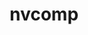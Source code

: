 ---
title: "nvcomp"
layout: cache
categories: [package, develop]
meta: {"compilers": ["gcc@11.4.0"], "num_specs": 43, "num_specs_by_stack": {"e4s": 3, "e4s-neoverse-v2": 40, "root": 43}, "oss": ["ubuntu22.04"], "platforms": ["linux"], "stacks": ["e4s", "e4s-neoverse-v2", "root"], "targets": ["neoverse_v2", "x86_64_v3"], "versions": ["2.2.0"]}
spec_details: [{"compiler": "gcc@11.4.0", "hash": "2ps2jih5xas5ivfsrnblxegmghsk45wh", "os": "ubuntu22.04", "platform": "linux", "size": "-", "stacks": ["e4s-neoverse-v2", "root"], "target": "neoverse_v2", "variants": ["build_system=cmake", "build_type=Release", "commit=3737f6e5028ed1887b0023ad0fc033e139d57574", "+cuda", "cuda_arch:=none", "generator=make", "~ipo"], "versions": ["2.2.0"]}, {"compiler": "gcc@11.4.0", "hash": "3meaqewnvygonyxkjd5garkrkpllai2l", "os": "ubuntu22.04", "platform": "linux", "size": "-", "stacks": ["e4s-neoverse-v2", "root"], "target": "neoverse_v2", "variants": ["build_system=cmake", "build_type=Release", "+cuda", "cuda_arch:=none", "generator=make", "~ipo"], "versions": ["2.2.0"]}, {"compiler": "gcc@11.4.0", "hash": "5i2cvaxky5kwg57jraydv5nquwi7gb37", "os": "ubuntu22.04", "platform": "linux", "size": "-", "stacks": ["e4s-neoverse-v2", "root"], "target": "neoverse_v2", "variants": ["build_system=cmake", "build_type=Release", "commit=3737f6e5028ed1887b0023ad0fc033e139d57574", "+cuda", "cuda_arch:=none", "generator=make", "~ipo"], "versions": ["2.2.0"]}, {"compiler": "gcc@11.4.0", "hash": "626jecn7p4ljip7ozz5mtbhyfzuix5ag", "os": "ubuntu22.04", "platform": "linux", "size": "-", "stacks": ["e4s-neoverse-v2", "root"], "target": "neoverse_v2", "variants": ["build_system=cmake", "build_type=Release", "commit=3737f6e5028ed1887b0023ad0fc033e139d57574", "+cuda", "cuda_arch:=none", "generator=make", "~ipo"], "versions": ["2.2.0"]}, {"compiler": "gcc@11.4.0", "hash": "66gv25qxykmy2f6cjx5kei5nujhdtg4z", "os": "ubuntu22.04", "platform": "linux", "size": "-", "stacks": ["e4s-neoverse-v2", "root"], "target": "neoverse_v2", "variants": ["build_system=cmake", "build_type=Release", "commit=3737f6e5028ed1887b0023ad0fc033e139d57574", "+cuda", "cuda_arch:=none", "generator=make", "~ipo"], "versions": ["2.2.0"]}, {"compiler": "gcc@11.4.0", "hash": "bnzcm6jtegc3yvoslx6pwpazvkok46cb", "os": "ubuntu22.04", "platform": "linux", "size": "-", "stacks": ["e4s-neoverse-v2", "root"], "target": "neoverse_v2", "variants": ["build_system=cmake", "build_type=Release", "commit=3737f6e5028ed1887b0023ad0fc033e139d57574", "+cuda", "cuda_arch:=none", "generator=make", "~ipo"], "versions": ["2.2.0"]}, {"compiler": "gcc@11.4.0", "hash": "brk4lrydqpepy5yons7uogvgoguahuqs", "os": "ubuntu22.04", "platform": "linux", "size": "-", "stacks": ["e4s-neoverse-v2", "root"], "target": "neoverse_v2", "variants": ["build_system=cmake", "build_type=Release", "commit=3737f6e5028ed1887b0023ad0fc033e139d57574", "+cuda", "cuda_arch:=none", "generator=make", "~ipo"], "versions": ["2.2.0"]}, {"compiler": "gcc@11.4.0", "hash": "bsidtbmtfohcxfyzfu6vslxsiohnqmro", "os": "ubuntu22.04", "platform": "linux", "size": "-", "stacks": ["e4s-neoverse-v2", "root"], "target": "neoverse_v2", "variants": ["build_system=cmake", "build_type=Release", "+cuda", "cuda_arch:=none", "generator=make", "~ipo"], "versions": ["2.2.0"]}, {"compiler": "gcc@11.4.0", "hash": "btm25jwjk7rltp4nlkzkdb6wz6p3cb33", "os": "ubuntu22.04", "platform": "linux", "size": "-", "stacks": ["e4s-neoverse-v2", "root"], "target": "neoverse_v2", "variants": ["build_system=cmake", "build_type=Release", "commit=3737f6e5028ed1887b0023ad0fc033e139d57574", "+cuda", "cuda_arch:=none", "generator=make", "~ipo"], "versions": ["2.2.0"]}, {"compiler": "gcc@11.4.0", "hash": "c2khx423s65gmf2takdt5kkdnp7o4ivu", "os": "ubuntu22.04", "platform": "linux", "size": "-", "stacks": ["e4s-neoverse-v2", "root"], "target": "neoverse_v2", "variants": ["build_system=cmake", "build_type=Release", "commit=3737f6e5028ed1887b0023ad0fc033e139d57574", "+cuda", "cuda_arch:=none", "generator=make", "~ipo"], "versions": ["2.2.0"]}, {"compiler": "gcc@11.4.0", "hash": "cpo6kij6a3owipq26s3eup223udlpqnw", "os": "ubuntu22.04", "platform": "linux", "size": "-", "stacks": ["e4s-neoverse-v2", "root"], "target": "neoverse_v2", "variants": ["build_system=cmake", "build_type=Release", "+cuda", "cuda_arch:=none", "generator=make", "~ipo"], "versions": ["2.2.0"]}, {"compiler": "gcc@11.4.0", "hash": "csgewe2nqqnngeiebwiqvfrrwwurojry", "os": "ubuntu22.04", "platform": "linux", "size": "-", "stacks": ["e4s-neoverse-v2", "root"], "target": "neoverse_v2", "variants": ["build_system=cmake", "build_type=Release", "commit=3737f6e5028ed1887b0023ad0fc033e139d57574", "+cuda", "cuda_arch:=none", "generator=make", "~ipo"], "versions": ["2.2.0"]}, {"compiler": "gcc@11.4.0", "hash": "d6aj3egh3tf7pq6hcmeml4rdbwni3d5w", "os": "ubuntu22.04", "platform": "linux", "size": "-", "stacks": ["e4s-neoverse-v2", "root"], "target": "neoverse_v2", "variants": ["build_system=cmake", "build_type=Release", "+cuda", "cuda_arch:=none", "generator=make", "~ipo"], "versions": ["2.2.0"]}, {"compiler": "gcc@11.4.0", "hash": "dbly6qkx6iv7fzxr7s7nj4qznj2t4da5", "os": "ubuntu22.04", "platform": "linux", "size": "-", "stacks": ["e4s-neoverse-v2", "root"], "target": "neoverse_v2", "variants": ["build_system=cmake", "build_type=Release", "commit=3737f6e5028ed1887b0023ad0fc033e139d57574", "+cuda", "cuda_arch:=none", "generator=make", "~ipo"], "versions": ["2.2.0"]}, {"compiler": "gcc@11.4.0", "hash": "ecsghq46aw2kmttersnsjjngrewgeqzl", "os": "ubuntu22.04", "platform": "linux", "size": "-", "stacks": ["e4s-neoverse-v2", "root"], "target": "neoverse_v2", "variants": ["build_system=cmake", "build_type=Release", "commit=3737f6e5028ed1887b0023ad0fc033e139d57574", "+cuda", "cuda_arch:=none", "generator=make", "~ipo"], "versions": ["2.2.0"]}, {"compiler": "gcc@11.4.0", "hash": "gq4brnqywk4ttzw6z5taos72b243itfj", "os": "ubuntu22.04", "platform": "linux", "size": "-", "stacks": ["e4s-neoverse-v2", "root"], "target": "neoverse_v2", "variants": ["build_system=cmake", "build_type=Release", "commit=3737f6e5028ed1887b0023ad0fc033e139d57574", "+cuda", "cuda_arch:=none", "generator=make", "~ipo"], "versions": ["2.2.0"]}, {"compiler": "gcc@11.4.0", "hash": "gqqjux2lz2xzh6ohz6uq7ylhkvnwlynj", "os": "ubuntu22.04", "platform": "linux", "size": "-", "stacks": ["e4s", "root"], "target": "x86_64_v3", "variants": ["build_system=cmake", "build_type=Release", "commit=3737f6e5028ed1887b0023ad0fc033e139d57574", "+cuda", "cuda_arch:=none", "generator=make", "~ipo"], "versions": ["2.2.0"]}, {"compiler": "gcc@11.4.0", "hash": "h6rw6l3xi5zs2yflnulxu6zdmitqz3d2", "os": "ubuntu22.04", "platform": "linux", "size": "-", "stacks": ["e4s", "root"], "target": "x86_64_v3", "variants": ["build_system=cmake", "build_type=Release", "commit=3737f6e5028ed1887b0023ad0fc033e139d57574", "+cuda", "cuda_arch:=none", "generator=make", "~ipo"], "versions": ["2.2.0"]}, {"compiler": "gcc@11.4.0", "hash": "hjxqktxyaoics4hchmu5vbs5tuwgosad", "os": "ubuntu22.04", "platform": "linux", "size": "-", "stacks": ["e4s-neoverse-v2", "root"], "target": "neoverse_v2", "variants": ["build_system=cmake", "build_type=Release", "commit=3737f6e5028ed1887b0023ad0fc033e139d57574", "+cuda", "cuda_arch:=none", "generator=make", "~ipo"], "versions": ["2.2.0"]}, {"compiler": "gcc@11.4.0", "hash": "hz3tbg5hj6qelcgglx6m5sq5kwkgsotq", "os": "ubuntu22.04", "platform": "linux", "size": "-", "stacks": ["e4s-neoverse-v2", "root"], "target": "neoverse_v2", "variants": ["build_system=cmake", "build_type=Release", "+cuda", "cuda_arch:=none", "generator=make", "~ipo"], "versions": ["2.2.0"]}, {"compiler": "gcc@11.4.0", "hash": "iguv6b7iqjnqv4lf5a2zdl5kczspjij4", "os": "ubuntu22.04", "platform": "linux", "size": "-", "stacks": ["e4s-neoverse-v2", "root"], "target": "neoverse_v2", "variants": ["build_system=cmake", "build_type=Release", "commit=3737f6e5028ed1887b0023ad0fc033e139d57574", "+cuda", "cuda_arch:=none", "generator=make", "~ipo"], "versions": ["2.2.0"]}, {"compiler": "gcc@11.4.0", "hash": "jaxxtly64srzmkzervirhdhgnrskupyv", "os": "ubuntu22.04", "platform": "linux", "size": "-", "stacks": ["e4s-neoverse-v2", "root"], "target": "neoverse_v2", "variants": ["build_system=cmake", "build_type=Release", "commit=3737f6e5028ed1887b0023ad0fc033e139d57574", "+cuda", "cuda_arch:=none", "generator=make", "~ipo"], "versions": ["2.2.0"]}, {"compiler": "gcc@11.4.0", "hash": "k77gqh64kasuxh3c2sjyrzl7kn3rf2tc", "os": "ubuntu22.04", "platform": "linux", "size": "-", "stacks": ["e4s-neoverse-v2", "root"], "target": "neoverse_v2", "variants": ["build_system=cmake", "build_type=Release", "commit=3737f6e5028ed1887b0023ad0fc033e139d57574", "+cuda", "cuda_arch:=none", "generator=make", "~ipo"], "versions": ["2.2.0"]}, {"compiler": "gcc@11.4.0", "hash": "mtc7vzgovtnr447vc4u2p6gqpie5ybj6", "os": "ubuntu22.04", "platform": "linux", "size": "-", "stacks": ["e4s-neoverse-v2", "root"], "target": "neoverse_v2", "variants": ["build_system=cmake", "build_type=Release", "commit=3737f6e5028ed1887b0023ad0fc033e139d57574", "+cuda", "cuda_arch:=none", "generator=make", "~ipo"], "versions": ["2.2.0"]}, {"compiler": "gcc@11.4.0", "hash": "n565ooduoedu6cfagyvzktjpo57pfddt", "os": "ubuntu22.04", "platform": "linux", "size": "-", "stacks": ["e4s-neoverse-v2", "root"], "target": "neoverse_v2", "variants": ["build_system=cmake", "build_type=Release", "+cuda", "cuda_arch:=none", "generator=make", "~ipo"], "versions": ["2.2.0"]}, {"compiler": "gcc@11.4.0", "hash": "nqcs6jmc2toym7vikhygmygvyv6yimw6", "os": "ubuntu22.04", "platform": "linux", "size": "-", "stacks": ["e4s-neoverse-v2", "root"], "target": "neoverse_v2", "variants": ["build_system=cmake", "build_type=Release", "+cuda", "cuda_arch:=none", "generator=make", "~ipo"], "versions": ["2.2.0"]}, {"compiler": "gcc@11.4.0", "hash": "obhgckefj5zlug2nxthnbf25dtqyija5", "os": "ubuntu22.04", "platform": "linux", "size": "-", "stacks": ["e4s-neoverse-v2", "root"], "target": "neoverse_v2", "variants": ["build_system=cmake", "build_type=Release", "commit=3737f6e5028ed1887b0023ad0fc033e139d57574", "+cuda", "cuda_arch:=none", "generator=make", "~ipo"], "versions": ["2.2.0"]}, {"compiler": "gcc@11.4.0", "hash": "ohrg3nqrk5oohsnnhn3zaqpivaqle4h3", "os": "ubuntu22.04", "platform": "linux", "size": "-", "stacks": ["e4s-neoverse-v2", "root"], "target": "neoverse_v2", "variants": ["build_system=cmake", "build_type=Release", "+cuda", "cuda_arch:=none", "generator=make", "~ipo"], "versions": ["2.2.0"]}, {"compiler": "gcc@11.4.0", "hash": "ottvvnbniefwdgj4us6jtgufpzld5nyr", "os": "ubuntu22.04", "platform": "linux", "size": "-", "stacks": ["e4s-neoverse-v2", "root"], "target": "neoverse_v2", "variants": ["build_system=cmake", "build_type=Release", "commit=3737f6e5028ed1887b0023ad0fc033e139d57574", "+cuda", "cuda_arch:=none", "generator=make", "~ipo"], "versions": ["2.2.0"]}, {"compiler": "gcc@11.4.0", "hash": "qlyggwtqdiegnsydbdeyhjqrr2fhqz4q", "os": "ubuntu22.04", "platform": "linux", "size": "-", "stacks": ["e4s-neoverse-v2", "root"], "target": "neoverse_v2", "variants": ["build_system=cmake", "build_type=Release", "+cuda", "cuda_arch:=none", "generator=make", "~ipo"], "versions": ["2.2.0"]}, {"compiler": "gcc@11.4.0", "hash": "rioepptbcehuiz32abio2ilp2jjxayr2", "os": "ubuntu22.04", "platform": "linux", "size": "-", "stacks": ["e4s-neoverse-v2", "root"], "target": "neoverse_v2", "variants": ["build_system=cmake", "build_type=Release", "commit=3737f6e5028ed1887b0023ad0fc033e139d57574", "+cuda", "cuda_arch:=none", "generator=make", "~ipo"], "versions": ["2.2.0"]}, {"compiler": "gcc@11.4.0", "hash": "s5hcoyaffk6nzhfn5orgjiorocoe2enq", "os": "ubuntu22.04", "platform": "linux", "size": "-", "stacks": ["e4s-neoverse-v2", "root"], "target": "neoverse_v2", "variants": ["build_system=cmake", "build_type=Release", "+cuda", "cuda_arch:=none", "generator=make", "~ipo"], "versions": ["2.2.0"]}, {"compiler": "gcc@11.4.0", "hash": "snzsfo64o7vvelu5tqyoew2kouxnlcop", "os": "ubuntu22.04", "platform": "linux", "size": "-", "stacks": ["e4s-neoverse-v2", "root"], "target": "neoverse_v2", "variants": ["build_system=cmake", "build_type=Release", "commit=3737f6e5028ed1887b0023ad0fc033e139d57574", "+cuda", "cuda_arch:=none", "generator=make", "~ipo"], "versions": ["2.2.0"]}, {"compiler": "gcc@11.4.0", "hash": "swrow5b2yzp5rtppmdis3kgfq6vtd2rn", "os": "ubuntu22.04", "platform": "linux", "size": "-", "stacks": ["e4s-neoverse-v2", "root"], "target": "neoverse_v2", "variants": ["build_system=cmake", "build_type=Release", "+cuda", "cuda_arch:=none", "generator=make", "~ipo"], "versions": ["2.2.0"]}, {"compiler": "gcc@11.4.0", "hash": "tus4a26ar2nxs73razjwo3xv4xx7re73", "os": "ubuntu22.04", "platform": "linux", "size": "-", "stacks": ["e4s-neoverse-v2", "root"], "target": "neoverse_v2", "variants": ["build_system=cmake", "build_type=Release", "commit=3737f6e5028ed1887b0023ad0fc033e139d57574", "+cuda", "cuda_arch:=none", "generator=make", "~ipo"], "versions": ["2.2.0"]}, {"compiler": "gcc@11.4.0", "hash": "tykwmu4mvlz2gbbiaiilwc6xxfszd2iq", "os": "ubuntu22.04", "platform": "linux", "size": "-", "stacks": ["e4s-neoverse-v2", "root"], "target": "neoverse_v2", "variants": ["build_system=cmake", "build_type=Release", "commit=3737f6e5028ed1887b0023ad0fc033e139d57574", "+cuda", "cuda_arch:=none", "generator=make", "~ipo"], "versions": ["2.2.0"]}, {"compiler": "gcc@11.4.0", "hash": "us4anl2xzh76xmc5sieo2jgop7gaiiis", "os": "ubuntu22.04", "platform": "linux", "size": "-", "stacks": ["e4s-neoverse-v2", "root"], "target": "neoverse_v2", "variants": ["build_system=cmake", "build_type=Release", "+cuda", "cuda_arch:=none", "generator=make", "~ipo"], "versions": ["2.2.0"]}, {"compiler": "gcc@11.4.0", "hash": "vvlqqlcwubeqvlceinkhkfolwj3z3ssc", "os": "ubuntu22.04", "platform": "linux", "size": "-", "stacks": ["e4s-neoverse-v2", "root"], "target": "neoverse_v2", "variants": ["build_system=cmake", "build_type=Release", "+cuda", "cuda_arch:=none", "generator=make", "~ipo"], "versions": ["2.2.0"]}, {"compiler": "gcc@11.4.0", "hash": "vz5ug3gnab6cvethaws4bn3d45bgyvtk", "os": "ubuntu22.04", "platform": "linux", "size": "-", "stacks": ["e4s-neoverse-v2", "root"], "target": "neoverse_v2", "variants": ["build_system=cmake", "build_type=Release", "commit=3737f6e5028ed1887b0023ad0fc033e139d57574", "+cuda", "cuda_arch:=none", "generator=make", "~ipo"], "versions": ["2.2.0"]}, {"compiler": "gcc@11.4.0", "hash": "wu5kkp35nvhe64xoap55fynezat2mq52", "os": "ubuntu22.04", "platform": "linux", "size": "-", "stacks": ["e4s-neoverse-v2", "root"], "target": "neoverse_v2", "variants": ["build_system=cmake", "build_type=Release", "+cuda", "cuda_arch:=none", "generator=make", "~ipo"], "versions": ["2.2.0"]}, {"compiler": "gcc@11.4.0", "hash": "xsejjvsnwvl26gf5rdr7mjkpqkrtj3uz", "os": "ubuntu22.04", "platform": "linux", "size": "-", "stacks": ["e4s-neoverse-v2", "root"], "target": "neoverse_v2", "variants": ["build_system=cmake", "build_type=Release", "+cuda", "cuda_arch:=none", "generator=make", "~ipo"], "versions": ["2.2.0"]}, {"compiler": "gcc@11.4.0", "hash": "ylividlx3pgztfvfzlmzmojjlpw6ub3j", "os": "ubuntu22.04", "platform": "linux", "size": "-", "stacks": ["e4s-neoverse-v2", "root"], "target": "neoverse_v2", "variants": ["build_system=cmake", "build_type=Release", "commit=3737f6e5028ed1887b0023ad0fc033e139d57574", "+cuda", "cuda_arch:=none", "generator=make", "~ipo"], "versions": ["2.2.0"]}, {"compiler": "gcc@11.4.0", "hash": "zutn6tkpz5edlyr5rhp5emh2d6rhl55h", "os": "ubuntu22.04", "platform": "linux", "size": "-", "stacks": ["e4s", "root"], "target": "x86_64_v3", "variants": ["build_system=cmake", "build_type=Release", "commit=3737f6e5028ed1887b0023ad0fc033e139d57574", "+cuda", "cuda_arch:=none", "generator=make", "~ipo"], "versions": ["2.2.0"]}]
---
